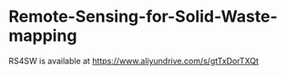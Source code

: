 # Remote-Sensing-for-Solid-Waste-mapping
RS4SW is available at https://www.aliyundrive.com/s/gtTxDorTXQt
